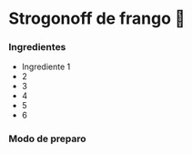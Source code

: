 # Strogonoff de frango :chicken:

### Ingredientes

- Ingrediente 1
- 2
- 3
- 4
- 5
- 6

### Modo de preparo






